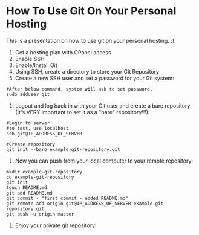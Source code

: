 # How To Use Git On Your Personal Hosting

This is a presentation on how to use git on your personal hosting. :)


1. Get a hosting plan with CPanel access
1. Enable SSH
1. Enable/Install Git
1. Using SSH, create a directory to store your Git Repository
1. Create a new SSH user and set a password for your Git system:

  ```
  #After below command, system will ask to set password.
  sudo adduser git
  ```
1. Logout and log back in with your Git user and create a bare repository (It's VERY important to set it as a "bare" repository!!!):

  ```
  #Login to server
  #to test, use localhost
  ssh git@IP_ADDRESS_OF_SERVER

  #Create repository
  git init --bare example-git-repository.git
  ```
1. Now you can push from your local computer to your remote repository:

  ```
  mkdir example-git-repository
  cd example-git-repository
  git init
  touch README.md
  git add README.md
  git commit - "first commit - added README.md"
  git remote add origin git@IP_ADDRESS_OF_SERVER:example-git-repository.git
  git push -u origin master
  ```
1. Enjoy your private git repository!
